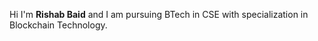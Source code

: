 Hi I'm **Rishab Baid** and
I am pursuing BTech in CSE with specialization in Blockchain Technology.
